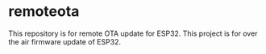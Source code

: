 # remoteota
This repository is for remote OTA update for ESP32.
This project is for over the air firmware update of ESP32.
